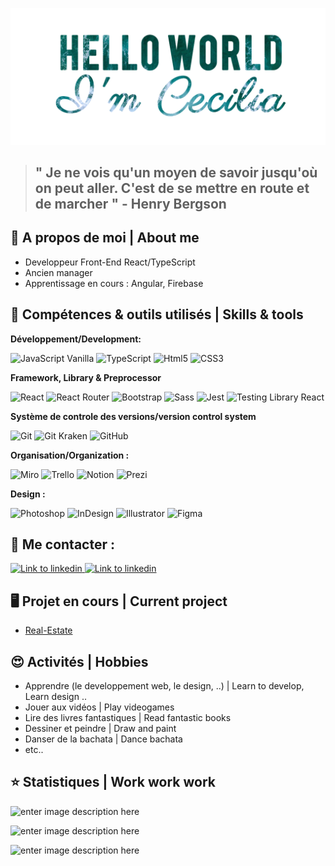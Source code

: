 
![banner](https://github.com/Cecilia-Giusti/Cecilia-Giusti/raw/main/img/banner_git.png)

> ## " Je ne vois qu'un moyen de savoir jusqu'où on peut aller. C'est de se mettre en route et de marcher " - Henry Bergson

## 💬 A propos de moi | About me

- Developpeur Front-End React/TypeScript
- Ancien manager
- Apprentissage en cours : Angular, Firebase

## 🔧  Compétences & outils utilisés | Skills & tools

**Développement/Development:** 

 <img alt="JavaScript Vanilla" src="https://img.shields.io/badge/JavaScript-F7DF1E.svg?style=for-the-badge&logo=JavaScript&logoColor=black"/> <img alt="TypeScript" src="https://img.shields.io/badge/TypeScript-3178C6.svg?style=for-the-badge&logo=TypeScript&logoColor=white"/> <img alt="Html5" src="https://img.shields.io/badge/HTML5-E34F26.svg?style=for-the-badge&logo=HTML5&logoColor=white"/> <img alt="CSS3" src="https://img.shields.io/badge/CSS3-1572B6.svg?style=for-the-badge&logo=CSS3&logoColor=white"/> 

**Framework, Library & Preprocessor**

![React](https://img.shields.io/badge/React-61DAFB.svg?style=for-the-badge&logo=React&logoColor=black) ![React Router](https://img.shields.io/badge/React%20Router-CA4245.svg?style=for-the-badge&logo=React-Router&logoColor=white) <img alt="Bootstrap" src="https://img.shields.io/badge/Bootstrap-7952B3.svg?style=for-the-badge&logo=Bootstrap&logoColor=white"/>  <img alt="Sass" src="https://img.shields.io/badge/Sass-CC6699.svg?style=for-the-badge&logo=Sass&logoColor=white"/>  ![Jest](https://img.shields.io/badge/Jest-C21325.svg?style=for-the-badge&logo=Jest&logoColor=white)  <img alt="Testing Library React" src="https://img.shields.io/badge/Testing%20Library-E33332.svg?style=for-the-badge&logo=Testing-Library&logoColor=white"/>

**Système de controle des versions/version control system**

<img alt="Git" src="https://img.shields.io/badge/Git-F05032.svg?style=for-the-badge&logo=Git&logoColor=white"/> <img alt="Git Kraken" src="https://img.shields.io/badge/GitKraken-179287.svg?style=for-the-badge&logo=GitKraken&logoColor=white"/> <img alt="GitHub" src="https://img.shields.io/badge/GitHub-181717.svg?style=for-the-badge&logo=GitHub&logoColor=white"/> 

**Organisation/Organization :** 

 <img alt="Miro" src="https://img.shields.io/badge/Miro-050038.svg?style=for-the-badge&logo=Miro&logoColor=white"/> <img alt="Trello" src="https://img.shields.io/badge/Trello-0052CC.svg?style=for-the-badge&logo=Trello&logoColor=white"/> <img alt="Notion" src="https://img.shields.io/badge/Notion-000000.svg?style=for-the-badge&logo=Notion&logoColor=white"/> <img alt="Prezi" src="https://img.shields.io/badge/Prezi-3181FF.svg?style=for-the-badge&logo=Prezi&logoColor=white"/>
 
**Design :**

  <img alt="Photoshop" src="https://img.shields.io/badge/Adobe%20Photoshop-31A8FF.svg?style=for-the-badge&logo=Adobe-Photoshop&logoColor=white"/> <img alt="InDesign" src="https://img.shields.io/badge/Adobe%20InDesign-FF3366.svg?style=for-the-badge&logo=Adobe-InDesign&logoColor=white"/> <img alt="Illustrator" src="https://img.shields.io/badge/Adobe%20Illustrator-FF9A00.svg?style=for-the-badge&logo=Adobe-Illustrator&logoColor=white"/> <img alt="Figma" src="https://img.shields.io/badge/Figma-F24E1E.svg?style=for-the-badge&logo=Figma&logoColor=white"/>

 
## :incoming_envelope:  Me contacter : 

<a href="https://www.linkedin.com/in/cecilia-giusti/">![Link to linkedin](<https://img.shields.io/badge/LinkedIn-0A66C2.svg?style=for-the-badge&logo=LinkedIn&logoColor=white>)
</a> <a href="mailto:ceciliagiusti2b@gmail.com">![Link to linkedin](https://img.shields.io/badge/Gmail-EA4335.svg?style=for-the-badge&logo=Gmail&logoColor=white)
</a>

## 🖥️ Projet en cours | Current project

- [Real-Estate](https://github.com/Cecilia-Giusti/portfolio](https://github.com/Cecilia-Giusti/training-integration/tree/real-estate))

## 😍 Activités | Hobbies

 - Apprendre (le developpement web, le design, ..) | Learn to develop, Learn design ..
 - Jouer aux vidéos | Play videogames
 - Lire des livres fantastiques | Read fantastic books
 - Dessiner et peindre | Draw and paint 
 - Danser de la bachata | Dance bachata
- etc..

## ⭐ Statistiques | Work work work
 
![enter image description here](https://www.codewars.com/users/Cecilia-Giusti/badges/large)

![enter image description here](https://github-readme-stats.vercel.app/api?username=Cecilia-Giusti&&show_icons=true&title_color=ffffff&icon_color=55efc4&text_color=81ecec&bg_color=151515&border_color=00cec9)

![enter image description here](https://github-readme-stats.vercel.app/api/top-langs/?username=Cecilia-Giusti&layout=compact&bg_color=151515&title_color=ffffff&text_color=81ecec&border_color=00cec9)






